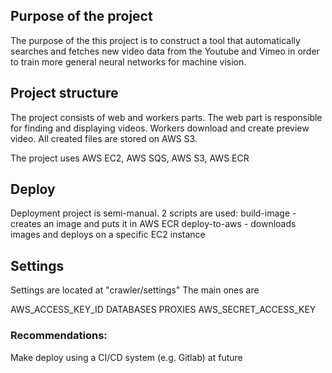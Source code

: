 ## Purpose of the project
The purpose of the this project is to construct a tool that automatically searches and
fetches new video data from the Youtube and Vimeo in order to train more general
neural networks for machine vision.

## Project structure
The project consists of web and workers parts.
The web part is responsible for finding and displaying videos.
Workers download and create preview video.
All created files are stored on AWS S3.

The project uses AWS EC2, AWS SQS, AWS S3, AWS ECR

## Deploy
Deployment project is semi-manual.
2 scripts are used:
build-image - creates an image and puts it in AWS ECR
deploy-to-aws - downloads images and deploys on a specific EC2 instance


## Settings
Settings are located at "crawler/settings"
The main ones are

AWS_ACCESS_KEY_ID
DATABASES
PROXIES
AWS_SECRET_ACCESS_KEY


### Recommendations:
Make deploy using a CI/CD system (e.g. Gitlab) at future

